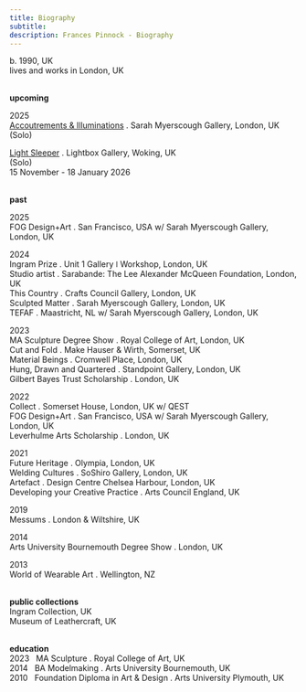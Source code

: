 ```yaml
---
title: Biography
subtitle: 
description: Frances Pinnock - Biography
---
```

  
b. 1990, UK  
lives and works in London, UK  
<br />  
 

**upcoming**  

2025  
[Accoutrements & Illuminations](https://www.sarahmyerscough.com/exhibitions/70-frances-pinnock-solo-show-gallery-solo-show-2025/) . Sarah Myerscough Gallery, London, UK  
(Solo)  

[Light Sleeper](https://www.thelightbox.org.uk/whats-on/frances-pinnock-light-sleeper) . Lightbox Gallery, Woking, UK  
(Solo)  
15 November - 18 January 2026  
<br />  

**past**  

2025  
FOG Design+Art . San Francisco, USA w/ Sarah Myerscough Gallery, London, UK  

2024  
Ingram Prize . Unit 1 Gallery ǀ Workshop, London, UK  
Studio artist . Sarabande: The Lee Alexander McQueen Foundation, London, UK  
This Country . Crafts Council Gallery, London, UK  
Sculpted Matter . Sarah Myerscough Gallery, London, UK  
TEFAF . Maastricht, NL w/ Sarah Myerscough Gallery, London, UK  

2023  
MA Sculpture Degree Show . Royal College of Art, London, UK  
Cut and Fold . Make Hauser & Wirth, Somerset, UK  
Material Beings . Cromwell Place, London, UK  
Hung, Drawn and Quartered . Standpoint Gallery, London, UK  
Gilbert Bayes Trust Scholarship . London, UK

2022  
Collect . Somerset House, London, UK  w/ QEST  
FOG Design+Art . San Francisco, USA w/ Sarah Myerscough Gallery, London, UK  
Leverhulme Arts Scholarship . London, UK

2021  
Future Heritage . Olympia, London, UK  
Welding Cultures . SoShiro Gallery, London, UK  
Artefact . Design Centre Chelsea Harbour, London, UK  
Developing your Creative Practice . Arts Council England, UK

2019  
Messums . London & Wiltshire, UK  

2014  
Arts University Bournemouth Degree Show . London, UK  

2013  
World of Wearable Art . Wellington, NZ  
<br />  

**public collections**  
Ingram Collection, UK  
Museum of Leathercraft, UK  
<br />  

**education**  
2023&nbsp;&nbsp;&nbsp;MA Sculpture . Royal College of Art, UK  
2014&nbsp;&nbsp;&nbsp;BA Modelmaking . Arts University Bournemouth, UK  
2010&nbsp;&nbsp;&nbsp;Foundation Diploma in Art & Design . Arts University Plymouth, UK  
<br />  






  










 



  










 











